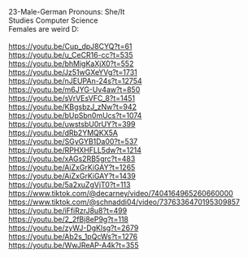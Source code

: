 23-Male-German Pronouns: She/It      <br/>
Studies Computer Science             <br/>
Females are weird D:                 <br/>
                                     <br/>
https://youtu.be/Cup_dpJ8CYQ?t=61    <br/>
https://youtu.be/u_CeCR16-cc?t=535   <br/>
https://youtu.be/bhMigKaXjX0?t=552   <br/>
https://youtu.be/Jz51wGXeYVg?t=1731  <br/>
https://youtu.be/nJEUPAn-24s?t=12754 <br/>
https://youtu.be/m6JYG-Uv4aw?t=850   <br/>
https://youtu.be/sVrVEsVFC_8?t=1451  <br/>
https://youtu.be/KBgsbzJ_zNw?t=942   <br/>
https://youtu.be/bUpSbn0mUcs?t=1074  <br/>
https://youtu.be/uwstsbU0rUY?t=399   <br/>
https://youtu.be/dRb2YMQKX5A         <br/>
https://youtu.be/SGyGYB1Da00?t=537   <br/>
https://youtu.be/RPHXHFLL5dw?t=1214  <br/>
https://youtu.be/xAGs2RB5grc?t=483   <br/>
https://youtu.be/AiZxGrKiGAY?t=1265  <br/>
https://youtu.be/AiZxGrKiGAY?t=1439  <br/>
https://youtu.be/5a2xuZgVjT0?t=113   <br/>
https://www.tiktok.com/@decarney/video/7404164965260660000 <br/>
https://www.tiktok.com/@schnaddi04/video/7376336470195309857 <br/>
https://youtu.be/iFfiRzrJ8u8?t=499   <br/>
https://youtu.be/2_2fBj8eP9g?t=118   <br/>
https://youtu.be/zyWJ-DgKlsg?t=2679  <br/>
https://youtu.be/Ab2s_1pQcWs?t=1276  <br/>
https://youtu.be/WwJReAP-A4k?t=355   <br/>
